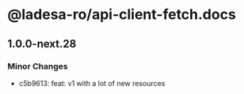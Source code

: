 # @ladesa-ro/api-client-fetch.docs

## 1.0.0-next.28

### Minor Changes

- c5b9613: feat: v1 with a lot of new resources
